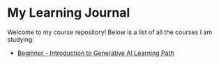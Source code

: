 # My Learning Journal

Welcome to my course repository! Below is a list of all the courses I am studying:

- [Beginner - Introduction to Generative AI Learning Path](./Courses/Beginner%20-%20Introduction%20to%20Generative%20AI%20Learning%20Path/Beginner%20-%20Introduction%20to%20Generative%20AI%20Learning%20Path.md)
